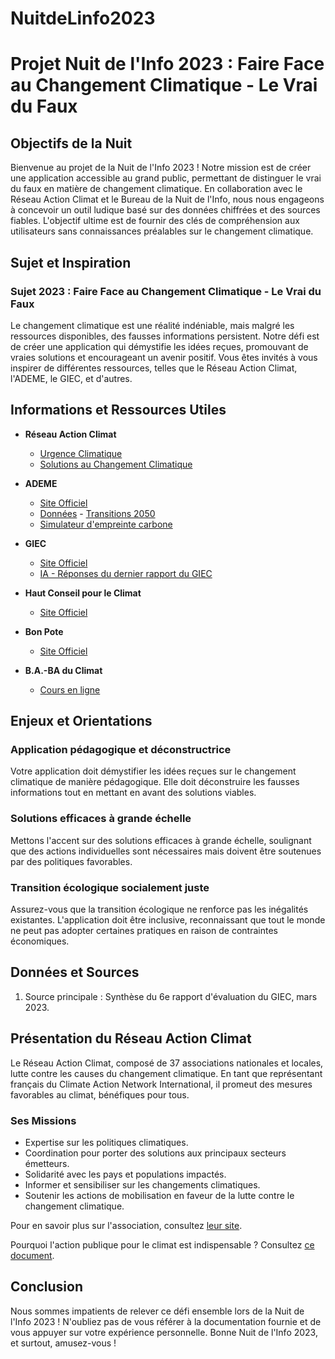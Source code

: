 # NuitdeLinfo2023

# Projet Nuit de l'Info 2023 : Faire Face au Changement Climatique - Le Vrai du Faux

## Objectifs de la Nuit

Bienvenue au projet de la Nuit de l'Info 2023 ! Notre mission est de créer une application accessible au grand public, permettant de distinguer le vrai du faux en matière de changement climatique. En collaboration avec le Réseau Action Climat et le Bureau de la Nuit de l'Info, nous nous engageons à concevoir un outil ludique basé sur des données chiffrées et des sources fiables. L'objectif ultime est de fournir des clés de compréhension aux utilisateurs sans connaissances préalables sur le changement climatique.

## Sujet et Inspiration

### Sujet 2023 : Faire Face au Changement Climatique - Le Vrai du Faux

Le changement climatique est une réalité indéniable, mais malgré les ressources disponibles, des fausses informations persistent. Notre défi est de créer une application qui démystifie les idées reçues, promouvant de vraies solutions et encourageant un avenir positif. Vous êtes invités à vous inspirer de différentes ressources, telles que le Réseau Action Climat, l'ADEME, le GIEC, et d'autres.

## Informations et Ressources Utiles

- **Réseau Action Climat**
    - [Urgence Climatique](https://reseauactionclimat.org/urgence-climatique/)
    - [Solutions au Changement Climatique](https://reseauactionclimat.org/6e-rapport-du-giec-quelles-solutions-face-au-changement-climatique/)

- **ADEME**
    - [Site Officiel](https://www.ademe.fr/)
    - [Données](https://data.ademe.fr/) - [Transitions 2050](https://data-transitions2050.ademe.fr/)
    - [Simulateur d'empreinte carbone](https://nosgestesclimat.fr/)

- **GIEC**
    - [Site Officiel](https://www.ipcc.ch/)
    - [IA - Réponses du dernier rapport du GIEC](https://huggingface.co/spaces/Ekimetrics/climate-question-answering)

- **Haut Conseil pour le Climat**
    - [Site Officiel](https://www.hautconseilclimat.fr/)

- **Bon Pote**
    - [Site Officiel](https://bonpote.com/)

- **B.A.-BA du Climat**
    - [Cours en ligne](https://climat.cned.fr/formations/)

## Enjeux et Orientations

### Application pédagogique et déconstructrice

Votre application doit démystifier les idées reçues sur le changement climatique de manière pédagogique. Elle doit déconstruire les fausses informations tout en mettant en avant des solutions viables.

### Solutions efficaces à grande échelle

Mettons l'accent sur des solutions efficaces à grande échelle, soulignant que des actions individuelles sont nécessaires mais doivent être soutenues par des politiques favorables.

### Transition écologique socialement juste

Assurez-vous que la transition écologique ne renforce pas les inégalités existantes. L'application doit être inclusive, reconnaissant que tout le monde ne peut pas adopter certaines pratiques en raison de contraintes économiques.

## Données et Sources

1. Source principale : Synthèse du 6e rapport d'évaluation du GIEC, mars 2023.

## Présentation du Réseau Action Climat

Le Réseau Action Climat, composé de 37 associations nationales et locales, lutte contre les causes du changement climatique. En tant que représentant français du Climate Action Network International, il promeut des mesures favorables au climat, bénéfiques pour tous.

### Ses Missions

- Expertise sur les politiques climatiques.
- Coordination pour porter des solutions aux principaux secteurs émetteurs.
- Solidarité avec les pays et populations impactés.
- Informer et sensibiliser sur les changements climatiques.
- Soutenir les actions de mobilisation en faveur de la lutte contre le changement climatique.

Pour en savoir plus sur l'association, consultez [leur site](https://reseauactionclimat.org/association).

Pourquoi l'action publique pour le climat est indispensable ? Consultez [ce document](https://docs.google.com/document/d/19C4W_WuDMzlkWi8RtXzCvbD_apXZPo61ko4ePNBSMFU/edit?usp=sharing).

## Conclusion

Nous sommes impatients de relever ce défi ensemble lors de la Nuit de l'Info 2023 ! N'oubliez pas de vous référer à la documentation fournie et de vous appuyer sur votre expérience personnelle. Bonne Nuit de l'Info 2023, et surtout, amusez-vous !